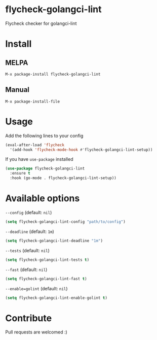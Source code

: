 # flycheck-golangci-lint
Flycheck checker for golangci-lint

# Install
## MELPA
```
M-x package-install flycheck-golangci-lint
```

## Manual
```
M-x package-install-file
```

# Usage
Add the following lines to your config
```lisp
(eval-after-load 'flycheck                                       
  '(add-hook 'flycheck-mode-hook #'flycheck-golangci-lint-setup))
```

If you have `use-package` installed
```lisp
(use-package flycheck-golangci-lint
  :ensure t
  :hook (go-mode . flycheck-golangci-lint-setup))
```

# Available options
`--config` (default: `nil`)
```lisp
(setq flycheck-golangci-lint-config "path/to/config")
```

`--deadline` (default: `1m`)
```lisp
(setq flycheck-golangci-lint-deadline "1m")
```

`--tests` (default: `nil`)
```lisp
(setq flycheck-golangci-lint-tests t)
```

`--fast` (default: `nil`)
```lisp
(setq flycheck-golangci-lint-fast t)
```

`--enable=golint` (default: `nil`)
```lisp
(setq flycheck-golangci-lint-enable-golint t)
```

# Contribute
Pull requests are welcomed :)
